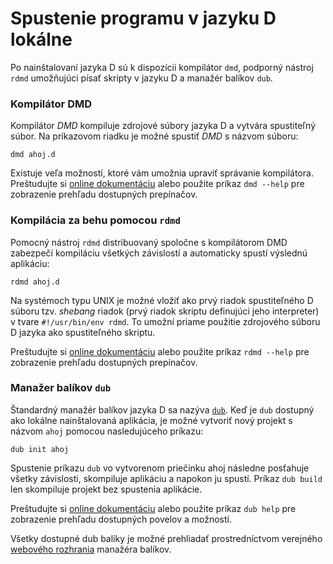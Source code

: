 # Spustenie programu v jazyku D lokálne

Po nainštalovaní jazyka D sú k dispozícii kompilátor `dmd`, podporný nástroj `rdmd` umožňujúci písať skripty v jazyku D a
manažér balíkov `dub`.

### Kompilátor DMD

Kompilátor *DMD* kompiluje zdrojové súbory jazyka D a vytvára spustiteľný súbor.
Na príkazovom riadku je možné spustiť *DMD* s názvom súboru:

    dmd ahoj.d

Existuje veľa možností, ktoré vám umožnia upraviť správanie kompilátora.
Preštudujte si [online dokumentáciu](https://dlang.org/dmd.html#switches) alebo použite príkaz `dmd --help` pre zobrazenie prehľadu dostupných prepínačov.

### Kompilácia za behu pomocou `rdmd`

Pomocný nástroj `rdmd` distribuovaný spoločne s kompilátorom DMD
zabezpečí kompiláciu všetkých závislostí a automaticky spustí výslednú aplikáciu:

    rdmd ahoj.d

Na systémoch typu UNIX je možné vložiť ako prvý riadok spustiteľného D súboru tzv. *shebang* riadok
(prvý riadok skriptu definujúci jeho interpreter) v tvare `#!/usr/bin/env rdmd`.
To umožní priame použitie zdrojového súboru D jazyka ako spustiteľného skriptu.

Preštudujte si [online dokumentáciu](https://dlang.org/rdmd.html) alebo použite príkaz `rdmd --help` pre zobrazenie prehľadu dostupných prepínačov.

### Manažer balíkov `dub`

Štandardný manažér balíkov jazyka D sa nazýva [`dub`](http://code.dlang.org). Keď je `dub` dostupný ako lokálne nainštalovaná aplikácia,
je možné vytvoriť nový projekt s názvom `ahoj` pomocou nasledujúceho príkazu:

    dub init ahoj

Spustenie príkazu `dub` vo vytvorenom priečinku ahoj následne posťahuje všetky závislosti, skompiluje aplikáciu a napokon ju spustí.
Príkaz `dub build` len skompiluje projekt bez spustenia aplikácie.

Preštudujte si [online dokumentáciu](https://code.dlang.org/docs/commandline) alebo použite príkaz `dub help` pre zobrazenie prehľadu dostupných povelov a možností.

Všetky dostupné dub balíky je možné prehliadať prostredníctvom verejného [webového rozhrania](https://code.dlang.org) manažéra balíkov.
